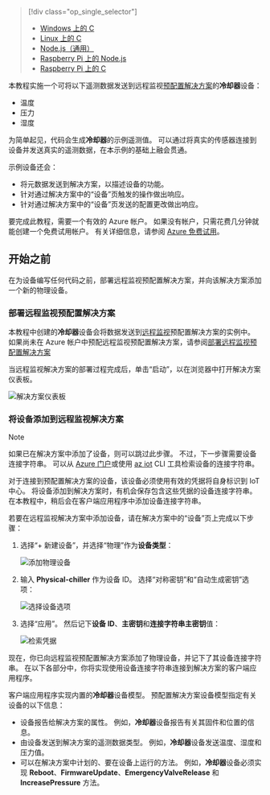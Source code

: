 > [!div class="op_single_selector"]
> * [Windows 上的 C](../articles/iot-suite/iot-suite-connecting-devices.md)
> * [Linux 上的 C](../articles/iot-suite/iot-suite-connecting-devices-linux.md)
> * [Node.js（通用）](../articles/iot-suite/iot-suite-connecting-devices-node.md)
> * [Raspberry Pi 上的 Node.js](../articles/iot-suite/iot-suite-connecting-pi-node.md)
> * [Raspberry Pi 上的 C](../articles/iot-suite/iot-suite-connecting-pi-c.md)

本教程实施一个可将以下遥测数据发送到远程监视[预配置解决方案](../articles/iot-suite/iot-suite-what-are-preconfigured-solutions.md)的**冷却器**设备：

* 温度
* 压力
* 湿度

为简单起见，代码会生成**冷却器**的示例遥测值。 可以通过将真实的传感器连接到设备并发送真实的遥测数据，在本示例的基础上融会贯通。

示例设备还会：

* 将元数据发送到解决方案，以描述设备的功能。
* 针对通过解决方案中的“设备”页触发的操作做出响应。
* 针对通过解决方案中的“设备”页发送的配置更改做出响应。

要完成此教程，需要一个有效的 Azure 帐户。 如果没有帐户，只需花费几分钟就能创建一个免费试用帐户。 有关详细信息，请参阅 [Azure 免费试用](http://azure.microsoft.com/pricing/free-trial/)。

## <a name="before-you-start"></a>开始之前

在为设备编写任何代码之前，部署远程监视预配置解决方案，并向该解决方案添加一个新的物理设备。

### <a name="deploy-your-remote-monitoring-preconfigured-solution"></a>部署远程监视预配置解决方案

本教程中创建的**冷却器**设备会将数据发送到[远程监视](../articles/iot-suite/iot-suite-remote-monitoring-explore.md)预配置解决方案的实例中。 如果尚未在 Azure 帐户中预配远程监视预配置解决方案，请参阅[部署远程监视预配置解决方案](../articles/iot-suite/iot-suite-remote-monitoring-deploy.md)

当远程监视解决方案的部署过程完成后，单击“启动”，以在浏览器中打开解决方案仪表板。

![解决方案仪表板](media/iot-suite-selector-connecting/dashboard.png)

### <a name="add-your-device-to-the-remote-monitoring-solution"></a>将设备添加到远程监视解决方案

> [!NOTE]
> 如果已在解决方案中添加了设备，则可以跳过此步骤。 不过，下一步骤需要设备连接字符串。 可以从 [Azure 门户](https://portal.azure.com)或使用 [az iot](https://docs.microsoft.com/cli/azure/iot?view=azure-cli-latest) CLI 工具检索设备的连接字符串。

对于连接到预配置解决方案的设备，该设备必须使用有效的凭据将自身标识到 IoT 中心。 将设备添加到解决方案时，有机会保存包含这些凭据的设备连接字符串。 在本教程中，稍后会在客户端应用程序中添加设备连接字符串。

若要在远程监视解决方案中添加设备，请在解决方案中的“设备”页上完成以下步骤：

1. 选择“+ 新建设备”，并选择“物理”作为**设备类型**：

    ![添加物理设备](media/iot-suite-selector-connecting/devicesprovision.png)

1. 输入 **Physical-chiller** 作为设备 ID。 选择“对称密钥”和“自动生成密钥”选项：

    ![选择设备选项](media/iot-suite-selector-connecting/devicesoptions.png)

1. 选择“应用”。 然后记下**设备 ID**、**主密钥**和**连接字符串主密钥**值：

    ![检索凭据](media/iot-suite-selector-connecting/credentials.png)

现在，你已向远程监视预配置解决方案添加了物理设备，并记下了其设备连接字符串。 在以下各部分中，你将实现使用设备连接字符串连接到解决方案的客户端应用程序。

客户端应用程序实现内置的**冷却器**设备模型。 预配置解决方案设备模型指定有关设备的以下信息：

* 设备报告给解决方案的属性。 例如，**冷却器**设备报告有关其固件和位置的信息。
* 由设备发送到解决方案的遥测数据类型。 例如，**冷却器**设备发送温度、湿度和压力值。
* 可以在解决方案中计划的、要在设备上运行的方法。 例如，**冷却器**设备必须实现 **Reboot**、**FirmwareUpdate**、**EmergencyValveRelease** 和 **IncreasePressure** 方法。